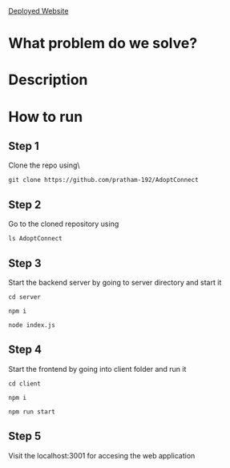 <a href="adopt-connect.vercel.app">
Deployed Website
</a>

# What problem do we solve?

# Description

# How to run

## Step 1

Clone the repo using\
```
git clone https://github.com/pratham-192/AdoptConnect
```

## Step 2
Go to the cloned repository using
```
ls AdoptConnect
```

## Step 3
Start the backend server by going to server directory and start it
```
cd server

npm i

node index.js
```

## Step 4
Start the frontend by going into client folder and run it
```
cd client

npm i

npm run start
```

## Step 5
Visit the localhost:3001 for accesing the web application
